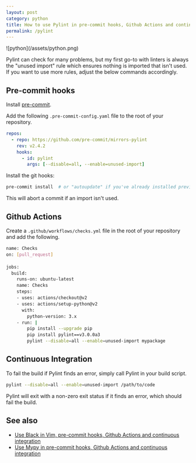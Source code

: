 ```yaml
---
layout: post
category: python
title: How to use Pylint in pre-commit hooks, Github Actions and continuous integration
permalink: /pylint
---
```

<div class="wide-logos" markdown="1">
![python](/assets/python.png)
</div>

Pylint can check for many problems, but my first go-to with linters is always
the "unused import" rule which ensures nothing is imported that isn't used. If
you want to use more rules, adjust the below commands accordingly.

## Pre-commit hooks

Install [pre-commit](https://pre-commit.com).

Add the following `.pre-commit-config.yaml` file to the root of your
repository.

```yaml
repos:
  - repo: https://github.com/pre-commit/mirrors-pylint
    rev: v2.4.2
    hooks:
      - id: pylint
        args: [--disable=all, --enable=unused-import]
```

Install the git hooks:
```sh
pre-commit install  # or "autoupdate" if you've already installed previously.
```

This will abort a commit if an import isn't used.

## Github Actions

Create a `.github/workflows/checks.yml` file in the root of your repository and
add the following.

```sh
name: Checks
on: [pull_request]

jobs:
  build:
    runs-on: ubuntu-latest
    name: Checks
    steps:
    - uses: actions/checkout@v2
    - uses: actions/setup-python@v2
      with:
        python-version: 3.x
    - run: |
        pip install --upgrade pip
        pip install pylint==v3.0.0a3
        pylint --disable=all --enable=unused-import mypackage
```

## Continuous Integration

To fail the build if Pylint finds an error, simply call Pylint in your build
script.

```sh
pylint --disable=all --enable=unused-import /path/to/code
```

Pylint will exit with a non-zero exit status if it finds an error, which should
fail the build.

## See also

- [Use Black in Vim, pre-commit hooks, Github Actions and continuous integration](/black)
- [Use Mypy in pre-commit hooks, Github Actions and continuous integration](/mypy)
